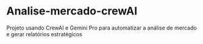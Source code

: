 # Analise-mercado-crewAI
Projeto usando CrewAI e Gemini Pro para automatizar a análise de mercado e gerar relatórios estratégicos

